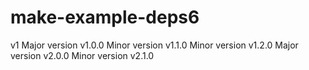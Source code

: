 # make-example-deps6
v1
Major version v1.0.0
Minor version v1.1.0
Minor version v1.2.0
Major version v2.0.0
Minor version v2.1.0
